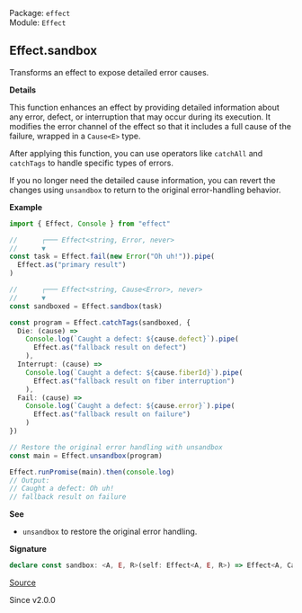 Package: `effect`<br />
Module: `Effect`<br />

## Effect.sandbox

Transforms an effect to expose detailed error causes.

**Details**

This function enhances an effect by providing detailed information about any
error, defect, or interruption that may occur during its execution. It
modifies the error channel of the effect so that it includes a full cause of
the failure, wrapped in a `Cause<E>` type.

After applying this function, you can use operators like `catchAll` and
`catchTags` to handle specific types of errors.

If you no longer need the detailed cause information, you can revert the
changes using `unsandbox` to return to the original error-handling
behavior.

**Example**

```ts
import { Effect, Console } from "effect"

//      ┌─── Effect<string, Error, never>
//      ▼
const task = Effect.fail(new Error("Oh uh!")).pipe(
  Effect.as("primary result")
)

//      ┌─── Effect<string, Cause<Error>, never>
//      ▼
const sandboxed = Effect.sandbox(task)

const program = Effect.catchTags(sandboxed, {
  Die: (cause) =>
    Console.log(`Caught a defect: ${cause.defect}`).pipe(
      Effect.as("fallback result on defect")
    ),
  Interrupt: (cause) =>
    Console.log(`Caught a defect: ${cause.fiberId}`).pipe(
      Effect.as("fallback result on fiber interruption")
    ),
  Fail: (cause) =>
    Console.log(`Caught a defect: ${cause.error}`).pipe(
      Effect.as("fallback result on failure")
    )
})

// Restore the original error handling with unsandbox
const main = Effect.unsandbox(program)

Effect.runPromise(main).then(console.log)
// Output:
// Caught a defect: Oh uh!
// fallback result on failure
```

**See**

- `unsandbox` to restore the original error handling.

**Signature**

```ts
declare const sandbox: <A, E, R>(self: Effect<A, E, R>) => Effect<A, Cause.Cause<E>, R>
```

[Source](https://github.com/Effect-TS/effect/tree/main/packages/effect/src/Effect.ts#L4235)

Since v2.0.0